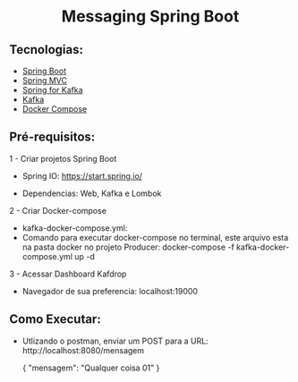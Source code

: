 <h1 align="center">
  Messaging Spring Boot
</h1>


## Tecnologias:
 
- [Spring Boot](https://spring.io/projects/spring-boot)
- [Spring MVC](https://docs.spring.io/spring-framework/reference/web/webmvc.html)
- [Spring for Kafka](https://docs.spring.io/spring-kafka/reference/html/)
- [Kafka](https://kafka.apache.org)
- [Docker Compose](https://docs.docker.com/compose/)


## Pré-requisitos:
1 - Criar projetos Spring Boot
 - Spring IO: 
   https://start.spring.io/

 - Dependencias:
   Web, Kafka e Lombok

2 - Criar Docker-compose
 - kafka-docker-compose.yml: 
 - Comando para executar docker-compose no terminal, este arquivo esta na pasta docker no projeto Producer:
  docker-compose -f kafka-docker-compose.yml up -d

3 - Acessar Dashboard Kafdrop
 - Navegador de sua preferencia:
  localhost:19000

## Como Executar:

- Utlizando o postman, enviar um POST para a URL: 
    http://localhost:8080/mensagem

    {
    "mensagem": "Qualquer coisa 01"
    }